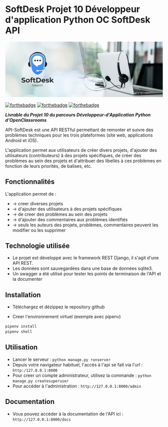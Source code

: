 # SoftDesk Projet 10 Développeur d'application Python OC SoftDesk API

![logo](assets/logo.png)

[![forthebadge](https://forthebadge.com/images/badges/cc-0.svg)](https://forthebadge.com)
[![forthebadge](https://forthebadge.com/images/badges/made-with-python.svg)](https://forthebadge.com)
[![forthebadge](https://forthebadge.com/images/badges/built-with-love.svg)](https://forthebadge.com)

***Livrable du Projet 10 du parcours Développeur-d'Application Python d'OpenClassrooms***

API-SoftDesk est une API RESTful permettant de remonter et suivre des problèmes
techniques pour les trois plateformes (site web, applications Android et iOS).

L'application permet aux utilisateurs de créer divers projets,
d'ajouter des utilisateurs (contributeurs) à des projets spécifiques,
de créer des problèmes au sein des projets et d'attribuer des libellés
à ces problèmes en fonction de leurs priorités, de balises, etc.

## Fonctionnalités

L'application permet de :

* -> creer diverses projets
* -> d'ajouter des utilisateurs à des projets spécifiques
* -> de creer des problèmes au sein des projets
* -> d'ajouter des commentaires aux problèmes identifiés
* -> seuls les auteurs des projets, problèmes, commentaires peuvent les modifier ou les supprimer

## Technologie utilisée

* Le projet est développé avec le framework REST Django, il s'agit d'une API REST.
* Les données sont sauvegardées dans une base de données sqlite3.
* Un swagger a été utilisé pour tester les points de terminaison de l'API et la documenter

## Installation

* Téléchargez et dézippez le repository github

* Creer l'environnement virtuel (exemple avec pipenv)

``` bash
pipenv install 
pipenv shell
```

## Utilisation

* Lancer le serveur : `python manage.py runserver`
* Depuis votre navigateur habituel, l'accès à l'api se fait via l'url : `http:/127.0.0.1:8000`
* Pour creer un compte administrateur, utilisez la commande : `python manage.py createsuperuser`
* Pour accéder à l'administration : `http://127.0.0.1:8000/admin`

## Documentation

* Vous pouvez accéder à la documentation de l'API ici : `http://127.0.0.1:8000/docs`
